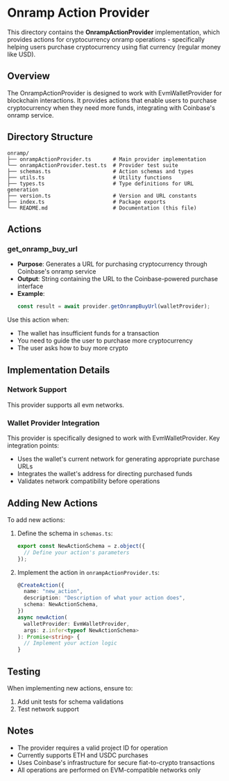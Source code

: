# Onramp Action Provider

This directory contains the **OnrampActionProvider** implementation, which provides actions for cryptocurrency onramp operations - specifically helping users purchase cryptocurrency using fiat currency (regular money like USD).

## Overview

The OnrampActionProvider is designed to work with EvmWalletProvider for blockchain interactions. It provides actions that enable users to purchase cryptocurrency when they need more funds, integrating with Coinbase's onramp service.

## Directory Structure

```
onramp/
├── onrampActionProvider.ts       # Main provider implementation
└── onrampActionProvider.test.ts  # Provider test suite
├── schemas.ts                    # Action schemas and types
├── utils.ts                      # Utility functions
├── types.ts                      # Type definitions for URL generation
├── version.ts                    # Version and URL constants
├── index.ts                      # Package exports
└── README.md                     # Documentation (this file)
```

## Actions

### get_onramp_buy_url
- **Purpose**: Generates a URL for purchasing cryptocurrency through Coinbase's onramp service
- **Output**: String containing the URL to the Coinbase-powered purchase interface
- **Example**:
  ```typescript
  const result = await provider.getOnrampBuyUrl(walletProvider);
  ```

Use this action when:
- The wallet has insufficient funds for a transaction
- You need to guide the user to purchase more cryptocurrency
- The user asks how to buy more crypto

## Implementation Details

### Network Support
This provider supports all evm networks.

### Wallet Provider Integration
This provider is specifically designed to work with EvmWalletProvider. Key integration points:
- Uses the wallet's current network for generating appropriate purchase URLs
- Integrates the wallet's address for directing purchased funds
- Validates network compatibility before operations

## Adding New Actions

To add new actions:

1. Define the schema in `schemas.ts`:
   ```typescript
   export const NewActionSchema = z.object({
     // Define your action's parameters
   });
   ```

2. Implement the action in `onrampActionProvider.ts`:
   ```typescript
   @CreateAction({
     name: "new_action",
     description: "Description of what your action does",
     schema: NewActionSchema,
   })
   async newAction(
     walletProvider: EvmWalletProvider,
     args: z.infer<typeof NewActionSchema>
   ): Promise<string> {
     // Implement your action logic
   }
   ```

## Testing

When implementing new actions, ensure to:
1. Add unit tests for schema validations
2. Test network support

## Notes

- The provider requires a valid project ID for operation
- Currently supports ETH and USDC purchases
- Uses Coinbase's infrastructure for secure fiat-to-crypto transactions
- All operations are performed on EVM-compatible networks only
